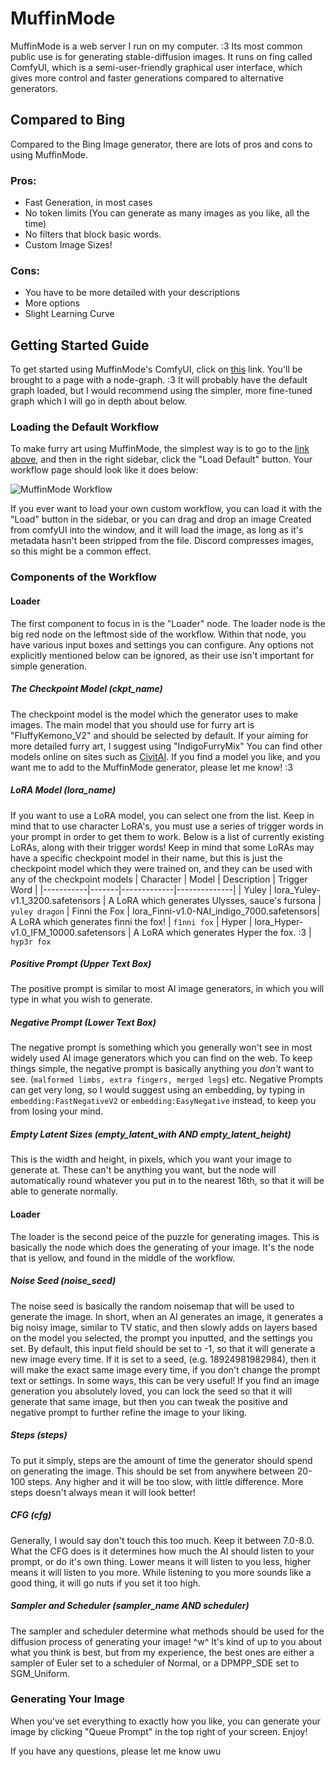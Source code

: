 # MuffinMode
MuffinMode is a web server I run on my computer. :3 Its most common public use is for generating stable-diffusion images. It runs on fing called ComfyUI, which is a semi-user-friendly graphical user interface, which gives more control and faster generations compared to alternative generators.
## Compared to Bing
Compared to the Bing Image generator, there are lots of pros and cons to using MuffinMode.
### Pros:
- Fast Generation, in most cases
- No token limits (You can generate as many images as you like, all the time)
- No filters that block basic words.
- Custom Image Sizes!
### Cons:
- You have to be more detailed with your descriptions
- More options
- Slight Learning Curve
## Getting Started Guide
To get started using MuffinMode's ComfyUI, click on [this](http://muffinmode.net:8188) link. You'll be brought to a page with a node-graph. :3 It will probably have the default graph loaded, but I would recommend using the simpler, more fine-tuned graph which I will go in depth about below.
### Loading the Default Workflow
To make furry art using MuffinMode, the simplest way is to go to the [link above](http://muffinmode.net:8188), and then in the right sidebar, click the "Load Default" button. Your workflow page should look like it does below:

![MuffinMode Workflow](https://i.imgur.com/2jrluEf.png)

If you ever want to load your own custom workflow, you can load it with the "Load" button in the sidebar, or you can drag and drop an image Created from comfyUI into the window, and it will load the image, as long as it's metadata hasn't been stripped from the file. Discord compresses images, so this might be a common effect.

### Components of the Workflow
#### Loader
The first component to focus in is the "Loader" node. The loader node is the big red node on the leftmost side of the workflow. Within that node, you have various input boxes and settings you can configure. Any options not explicitly mentioned below can be ignored, as their use isn't important for simple generation.
##### The Checkpoint Model (ckpt_name)
The checkpoint model is the model which the generator uses to make images. The main model that you should use for furry art is "FluffyKemono_V2" and should be selected by default. If your aiming for more detailed furry art, I suggest using "IndigoFurryMix" You can find other models online on sites such as [CivitAI](https://civitai.com). If you find a model you like, and you want me to add to the MuffinMode generator, please let me know! :3
##### LoRA Model (lora_name)
If you want to use a LoRA model, you can select one from the list. Keep in mind that to use character LoRA's, you must use a series of trigger words in your prompt in order to get them to work. Below is a list of currently existing LoRAs, along with their trigger words! Keep in mind that some LoRAs may have a specific checkpoint model in their name, but this is just the checkpoint model which they were trained on, and they can be used with any of the checkpoint models
| Character | Model | Description | Trigger Word |
|-----------|-------|-------------|--------------|
| Yuley | lora_Yuley-v1.1_3200.safetensors | A LoRA which generates Ulysses, sauce's fursona | `yuley dragon`
| Finni the Fox | lora_Finni-v1.0-NAI_indigo_7000.safetensors| A LoRA which generates finni the fox! | `f1nni fox`
| Hyper | lora_Hyper-v1.0_IFM_10000.safetensors | A LoRA which generates Hyper the fox. :3 | `hyp3r fox`
##### Positive Prompt (Upper Text Box)
The positive prompt is similar to most AI image generators, in which you will type in what you wish to generate. 
##### Negative Prompt (Lower Text Box)
The negative prompt is something which you generally won't see in most widely used AI image generators which you can find on the web. To keep things simple, the negative prompt is basically anything you *don't* want to see. (`malformed limbs, extra fingers, merged legs`) etc. Negative Prompts can get very long, so I would suggest using an embedding, by typing in `embedding:FastNegativeV2` or `embedding:EasyNegative` instead, to keep you from losing your mind.
##### Empty Latent Sizes (empty_latent_with AND empty_latent_height)
This is the width and height, in pixels, which you want your image to generate at. These can't be anything you want, but the node will automatically round whatever you put in to the nearest 16th, so that it will be able to generate normally.
#### Loader
The loader is the second peice of the puzzle for generating images. This is basically the node which does the generating of your image. It's the node that is yellow, and found in the middle of the workflow.
##### Noise Seed (noise_seed)
The noise seed is basically the random noisemap that will be used to generate the image. In short, when an AI generates an image, it generates a big noisy image, similar to TV static, and then slowly adds on layers based on the model you selected, the prompt you inputted, and the settings you set. By default, this input field should be set to -1, so that it will generate a new image every time. If it is set to a seed, (e.g. 18924981982984), then it will make the exact same image every time, if you don't change the prompt text or settings. In some ways, this can be very useful! If you find an image generation you absolutely loved, you can lock the seed so that it will generate that same image, but then you can tweak the positive and negative prompt to further refine the image to your liking.
##### Steps (steps)
To put it simply, steps are the amount of time the generator should spend on generating the image. This should be set from anywhere between 20-100 steps. Any higher and it will be too slow, with little difference. More steps doesn't always mean it will look better!
##### CFG (cfg)
Generally, I would say don't touch this too much. Keep it between 7.0-8.0. What the CFG does is it determines how much the AI should listen to your prompt, or do it's own thing. Lower means it will listen to you less, higher means it will listen to you more. While listening to you more sounds like a good thing, it will go nuts if you set it too high.
##### Sampler and Scheduler (sampler_name AND scheduler)
The sampler and scheduler determine what methods should be used for the diffusion process of generating your image! ^w^ It's kind of up to you about what you think is best, but from my experience, the best ones are either a sampler of Euler set to a scheduler of Normal, or a DPMPP_SDE set to SGM_Uniform.
### Generating Your Image
When you've set everything to exactly how you like, you can generate your image by clicking "Queue Prompt" in the top right of your screen. Enjoy! 

If you have any questions, please let me know uwu
